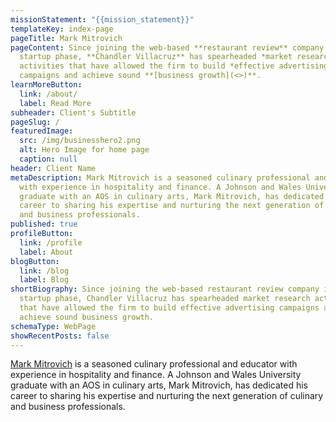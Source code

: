 ```yaml
---
missionStatement: "{{mission_statement}}"
templateKey: index-page
pageTitle: Mark Mitrovich
pageContent: Since joining the web-based **restaurant review** company in its
  startup phase, **Chandler Villacruz** has spearheaded *market research*
  activities that have allowed the firm to build *effective advertising*
  campaigns and achieve sound **[business growth](<>)**.
learnMoreButton:
  link: /about/
  label: Read More
subheader: Client's Subtitle
pageSlug: /
featuredImage:
  src: /img/businesshero2.png
  alt: Hero Image for home page
  caption: null
header: Client Name
metaDescription: Mark Mitrovich is a seasoned culinary professional and educator
  with experience in hospitality and finance. A Johnson and Wales University
  graduate with an AOS in culinary arts, Mark Mitrovich, has dedicated his
  career to sharing his expertise and nurturing the next generation of culinary
  and business professionals.
published: true
profileButton:
  link: /profile
  label: About
blogButton:
  link: /blog
  label: Blog
shortBiography: Since joining the web-based restaurant review company in its
  startup phase, Chandler Villacruz has spearheaded market research activities
  that have allowed the firm to build effective advertising campaigns and
  achieve sound business growth.
schemaType: WebPage
showRecentPosts: false
---
```

[Mark Mitrovich](https://ideamensch.com/mark-mitrovich/) is a seasoned culinary professional and educator with experience in hospitality and finance. A Johnson and Wales University graduate with an AOS in culinary arts, Mark Mitrovich, has dedicated his career to sharing his expertise and nurturing the next generation of culinary and business professionals.